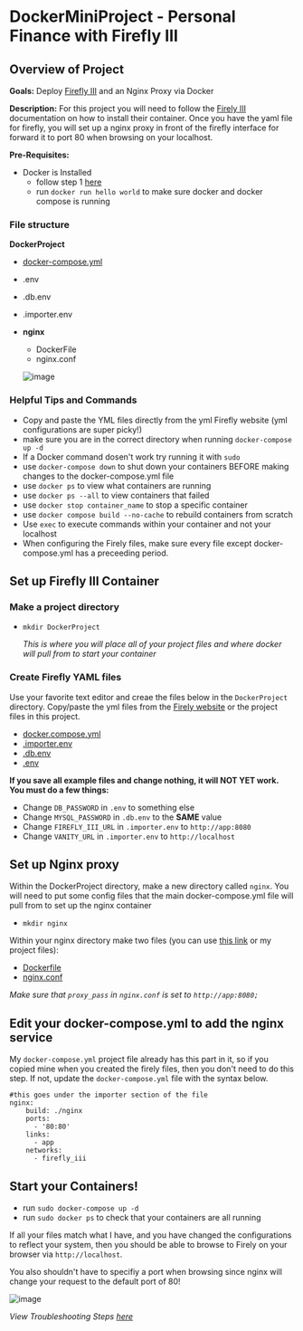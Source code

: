 # DockerMiniProject - Personal Finance with Firefly III 

## Overview of Project

**Goals:** Deploy [Firefly III](https://www.firefly-iii.org/) and an Nginx Proxy via Docker

**Description:**
For this project you will need to follow the [Firely III](https://docs.firefly-iii.org/how-to/data-importer/installation/docker/) documentation on how to install their container. Once you have the yaml file for firefly, you will set up a nginx proxy in front of the firefly interface for forward it to port 80 when browsing on your localhost.

**Pre-Requisites:** 
* Docker is Installed
    * follow step 1 [here](https://www.digitalocean.com/community/tutorials/how-to-install-and-use-docker-on-ubuntu-20-04)
    * run `docker run hello world` to make sure docker and docker compose is running 


### File structure

**DockerProject**
* [docker-compose.yml](docker-compose.yml)
* .env
* .db.env
* .importer.env
* **nginx**
   * DockerFile
   * nginx.conf
 
  ![image](https://github.com/Hsanokklis/DockerMiniProject/assets/113212665/4004fe7b-9267-491f-8f5c-92b646a7ca55)

### Helpful Tips and Commands

* Copy and paste the YML files directly from the yml Firefly website (yml configurations are super picky!)
* make sure you are in the correct directory when running `docker-compose up -d`
* If a Docker command dosen't work try running it with `sudo`
* use `docker-compose down` to shut down your containers BEFORE making changes to the docker-compose.yml file
* use `docker ps` to view what containers are running
* use `docker ps --all` to view containers that failed
* use `docker stop container_name` to stop a specific container
* use `docker compose build --no-cache` to rebuild containers from scratch
* Use `exec` to execute commands within your container and not your localhost
* When configuring the Firely files, make sure every file except docker-compose.yml has a preceeding period. 

## Set up Firefly III Container

### Make a project directory 

* `mkdir DockerProject`

  _This is where you will place all of your project files and where docker will pull from to start your container_

### Create Firefly YAML files

Use your favorite text editor and creae the files below in the `DockerProject` directory. Copy/paste the yml files from the [Firely website](https://docs.firefly-iii.org/how-to/data-importer/installation/docker/) or the project files in this project.

* [docker.compose.yml](docker-compose.yml)
* [.importer.env](.importer.env)
* [.db.env](.db.env)
* [.env](.env)
  
**If you save all example files and change nothing, it will NOT YET work. You must do a few things:**

* Change `DB_PASSWORD` in `.env` to something else 
* Change `MYSQL_PASSWORD` in `.db.env` to the **SAME** value
* Change `FIREFLY_III_URL` in `.importer.env` to `http://app:8080`
* Change `VANITY_URL` in `.importer.env` to `http://localhost`

## Set up Nginx proxy 

Within the DockerProject directory, make a new directory called `nginx`. You will need to put some config files that the main docker-compose.yml file will pull from to set up the nginx container

* `mkdir nginx`

Within your nginx directory make two files (you can use [this link](https://www.theserverside.com/blog/Coffee-Talk-Java-News-Stories-and-Opinions/Docker-Nginx-reverse-proxy-setup-example) or my project files): 
* [Dockerfile](Dockerfile)
* [nginx.conf](nginx.conf)

_Make sure that `proxy_pass` in `nginx.conf` is set to `http://app:8080;`_

## Edit your docker-compose.yml to add the nginx service 

My `docker-compose.yml` project file already has this part in it, so if you copied mine when you created the firely files, then you don't need to do this step. If not, update the `docker-compose.yml` file with the syntax below. 

````
#this goes under the importer section of the file
nginx:
    build: ./nginx
    ports:
      - '80:80'
    links:
      - app
    networks:
      - firefly_iii
````

## Start your Containers! 

* run `sudo docker-compose up -d` 
* run `sudo docker ps` to check that your containers are all running 

If all your files match what I have, and you have changed the configurations to reflect your system, then you should be able to browse to Firely on your browser via `http://localhost`. 

You also shouldn't have to specifiy a port when browsing since nginx will change your request to the default port of 80! 

![image](https://github.com/Hsanokklis/DockerMiniProject/assets/113212665/b5172e0a-98b2-48ad-a130-492f87865882)

_View Troubleshooting Steps [here](https://github.com/Hsanokklis/2023-2024-Tech-journal/wiki/Troubleshooting-Steps)_





